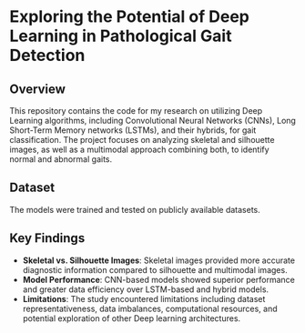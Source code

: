 # Exploring the Potential of Deep Learning in Pathological Gait Detection

## Overview
This repository contains the code for my research on utilizing Deep Learning algorithms, including Convolutional Neural Networks (CNNs), Long Short-Term Memory networks (LSTMs), and their hybrids, for gait classification. The project focuses on analyzing skeletal and silhouette images, as well as a multimodal approach combining both, to identify normal and abnormal gaits.

## Dataset
The models were trained and tested on publicly available datasets. 

## Key Findings
- **Skeletal vs. Silhouette Images**: Skeletal images provided more accurate diagnostic information compared to silhouette and multimodal images.
- **Model Performance**: CNN-based models showed superior performance and greater data efficiency over LSTM-based and hybrid models.
- **Limitations**: The study encountered limitations including dataset representativeness, data imbalances, computational resources, and potential exploration of other Deep learning architectures.

